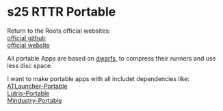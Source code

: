 # s25 RTTR Portable
Return to the Roots official websites: <br />
[official github](https://github.com/Return-To-The-Roots/s25client) <br />
[official website](https://www.siedler25.org/) <br />

All portable Apps are based on [dwarfs](https://github.com/mhx/dwarfs), to compress their runners and use less disc space. <br />

I want to make portable apps with all includet dependencies like: <br />
[ATLauncher-Portable](https://github.com/Farmer-Markus/ATLauncher-Portable) <br />
[Lutris-Portable](https://github.com/Farmer-Markus/Lutris-Portable) <br />
[Mindustry-Portable](https://github.com/Farmer-Markus/Mindustry-Portable) <br />
